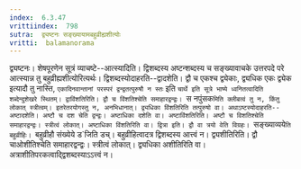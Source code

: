 ```yaml
---
index:  6.3.47
vrittiindex:  798
sutra:  द्व्यष्टनः सङ्ख्यायामबहुव्रीह्यशीत्योः
vritti:  balamanorama 
---
```


द्व्यष्टनः। शेषपूरणेन सूत्रं व्याचष्टे--आत्स्यादिति। द्विशब्दस्य अष्टन्शब्दस्य च सङ्ख्यावाचके उत्तरपदे परे आत्स्यान्न तु बहुव्रीह्यशीत्योरित्यर्थः। द्विशब्दस्योदाहरति--द्वादशेति। द्वौ च एकश्च द्व्येकाः, द्व्यधिक एकः द्व्येक इत्यादौ तु नास्ति, `एकादिनवान्तानां परस्परं द्वन्द्वतत्पुरुषौ न स्तः` इति `चार्थे इति सूत्रे भाष्ये ध्वनितत्वादिति शब्देन्दुशेखरे स्थितम्। द्वाविंशतिरिति। द्वौ च विंशतिश्चेति समाहारद्वन्द्वः। `स नपुंसक`मिति क्लीबत्वं तु न, किंतु लोकात् स्त्रीत्वम्। इतरेतरयोगस्तु न, अनभिधानात्। द्व्यधिका विंशतिरिति तत्पुरुषो वा। अथाऽष्टस्योदाहरति--अष्टादशेति। अष्टौ च दश चेति द्वन्द्वः। अष्टाधिका दशेति वा। अष्टाविंशतिरिति। अष्टौ च विशतिश्चेति समाहारद्वन्द्वः। स्त्रीत्वं लोकात्। अष्टाधिका विंशतिरिति वा। द्वित्रा इति। द्वौ वा त्रयो वेति विग्रहः। `सङ्ख्याव्यये`ति बहुव्रीहिः। `बहुव्रीहौ संख्येये ड`जिति डच्। बहुव्रीहित्वादत्र द्विशब्दस्य आत्त्वं न। द्व्यशीतिरिति। द्वौ चाओशीतिश्चेति समाहारद्वन्द्वः। स्त्रीत्वं लोकात्। द्व्यधिका अशीतिरिति वा। अत्राशीतिपरकत्वाद्द्विशब्दस्याऽऽत्त्वं न।


